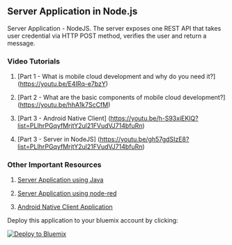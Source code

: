 ## Server Application in Node.js
Server Application - NodeJS. The server exposes one REST API that takes user credential via HTTP POST method, verifies the user and return a message.

### Video Tutorials
1. [Part 1 - What is mobile cloud development and why do you need it?] (https://youtu.be/E4IRq-e7bzY)

2. [Part 2 - What are the basic components of mobile cloud development?] (https://youtu.be/hhA1k7ScCfM)

3. [Part 3 - Android Native Client] (https://youtu.be/h-S93xiEKIQ?list=PLIhrPGqyfMrjtY2ul21FVudVJ714bfuRn)

4. [Part 3 - Server in NodeJS] (https://youtu.be/gh57gdSIzE8?list=PLIhrPGqyfMrjtY2ul21FVudVJ714bfuRn)

### Other Important Resources

1. [Server Application using Java](https://github.com/snippet-java/mobile_cloud_java_backend) 

2. [Server Application using node-red](https://github.com/snippet-java/mobile_cloud_node-red_backend) 

3. [Android Native Client Application](https://github.com/snippet-java/mobile_cloud_android_frontend) 

Deploy this application to your bluemix account by clicking:

[![Deploy to Bluemix](https://bluemix.net/deploy/button.png)](https://bluemix.net/deploy?repository=https://github.com/snippet-java/mobile_cloud_nodejs_backend.git)

